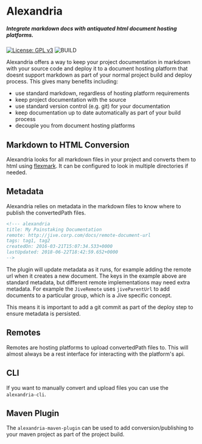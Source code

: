 # Alexandria
##### Integrate markdown docs with antiquated html document hosting platforms.

[![License: GPL v3](https://img.shields.io/badge/License-GPL%20v3-blue.svg)](https://www.gnu.org/licenses/gpl-3.0)
![BUILD](https://travis-ci.org/macgregor/alexandria.svg?branch=master)
<!---
![GitHub tag](https://img.shields.io/github/tag/expressjs/express.svg)
![Sonatype Nexus (Releases)](https://img.shields.io/nexus/r/https/oss.sonatype.org/com.google.guava/guava.svg)
![Sonatype Nexus (Snapshots)](https://img.shields.io/nexus/s/https/oss.sonatype.org/com.google.guava/guava.svg)
-->

Alexandria offers a way to keep your project documentation in markdown with your source code and deploy it to a
document hosting platform that doesnt support markdown as part of your normal project build and deploy process. This gives
many benefits including:
* use standard markdown, regardless of hosting platform requirements
* keep project documentation with the source
* use standard version control (e.g. git) for your documentation
* keep documentation up to date automatically as part of your build process
* decouple you from document hosting platforms

## Markdown to HTML Conversion
Alexandria looks for all markdown files in your project and converts them to html using [flexmark](https://github.com/vsch/flexmark-java).
It can be configured to look in multiple directories if needed.

## Metadata
Alexandria relies on metadata in the markdown files to know where to publish the convertedPath files. 

```markdown
<!--- alexandria
title: My Painstaking Documentation
remote: http://jive.corp.com/docs/remote-document-url
tags: tag1, tag2
createdOn: 2016-03-21T15:07:34.533+0000
lastUpdated: 2018-06-22T18:42:59.652+0000
-->
```

The plugin will update metadata as it runs, for example adding the remote url when it creates a new document. The
keys in the example above are standard metadata, but different remote implementations may need extra metadata. For example
the `JiveRemote` uses `jiveParentUrl` to add documents to a particular group, which is a Jive specific concept.

This means it is important to add a git commit as part of the deploy step to ensure metadata is persisted.


## Remotes
Remotes are hosting platforms to upload convertedPath files to. This will almost always be a rest interface for interacting 
with the platform's api.

## CLI
If you want to manually convert and upload files you can use the `alexandria-cli`. 

## Maven Plugin
The `alexandria-maven-plugin` can be used to add conversion/publishing to your maven project as part of the project build.